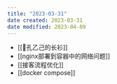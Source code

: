 ```yaml
---
title: "2023-03-31"
date created: 2023-03-31
date modified: 2023-04-09
---
```


- [[🐤孔乙己的长衫]]
- [[nginx部署到容器中的网络问题]]
- [[接客流程优化]]
- [[docker compose]]
